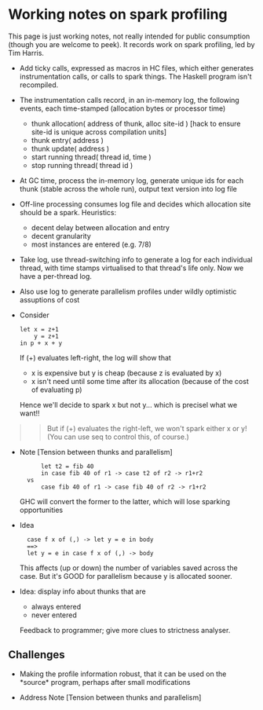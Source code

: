 # Working notes on spark profiling



This page is just working notes, not really intended for public consumption (though you are welcome to peek). It records work on spark profiling, led by Tim Harris.


- Add ticky calls, expressed as macros in HC files, which either
  generates instrumentation calls, or calls to spark things.
  The Haskell program isn't recompiled.

- The instrumentation calls record, in an in-memory log, the following
  events, each time-stamped (allocation bytes or processor time)

  - thunk allocation( address of thunk, alloc site-id )
    \[hack to ensure site-id is unique across compilation units\]
  - thunk entry( address )
  - thunk update( address )
  - start running thread( thread id, time )
  - stop running thread( thread id )

- At GC time, process the in-memory log, generate unique ids for
  each thunk (stable across the whole run), output text version
  into log file

- Off-line processing consumes log file and decides which allocation 
  site should be a spark.  Heuristics:

  - decent delay between allocation and entry
  - decent granularity
  - most instances are entered (e.g. 7/8)

- Take log, use thread-switching info to generate a log
  for each individual thread, with time stamps virtualised to
  that thread's life only. Now we have a per-thread log.

- Also use log to generate parallelism profiles under wildly
  optimistic assuptions of cost

- Consider

  ```wiki
  let x = z+1
      y = z+1
  in p + x + y
  ```

  If (+) evaluates left-right, the log will show that 

  - x is expensive but y is cheap (because z is evaluated by x)
  - x isn't need until some time after its allocation
    (because of the cost of evaluating p)

  Hence we'll decide to spark x but not y... which is precisel
  what we want!!

>
> >
> >
> > But if (+) evaluates the right-left, we won't spark either x or y!
> > (You can use seq to control this, of course.)
> >
> >
>

- Note \[Tension between thunks and parallelism\]

  ```wiki
        let t2 = fib 40
        in case fib 40 of r1 -> case t2 of r2 -> r1+r2
    vs
        case fib 40 of r1 -> case fib 40 of r2 -> r1+r2
  ```

  GHC will convert the former to the latter, which will
  lose sparking opportunities

- Idea

  ```wiki
  	case f x of (,) -> let y = e in body
    ==>   
  	let y = e in case f x of (,) -> body
  ```

  This affects (up or down) the number of variables
  saved across the case.  But it's GOOD for parallelism
  because y is allocated sooner.

- Idea: display info about thunks that are

  - always entered
  - never entered

  Feedback to programmer; give more clues to strictness
  analyser.

## Challenges


- Making the profile information robust, that it can be used
  on the \*source\* program, perhaps after small modifications

- Address Note \[Tension between thunks and parallelism\]
